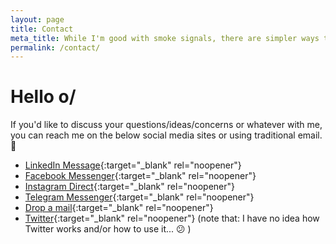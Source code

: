 ```yaml
---
layout: page
title: Contact
meta_title: While I'm good with smoke signals, there are simpler ways to get in touch. 😉
permalink: /contact/
---
```


# Hello o/

If you'd like to discuss your questions/ideas/concerns or whatever with me, you can reach me on the below social media sites or using traditional email. 🙂

 * [LinkedIn Message](https://www.linkedin.com/in/{{site.linkedin_username}}){:target="_blank" rel="noopener"}
 * [Facebook Messenger](https://www.facebook.com/{{site.facebook_username}}){:target="_blank" rel="noopener"}
 * [Instagram Direct](https://www.instagram.com/{{site.instagram_username}}){:target="_blank" rel="noopener"}
 * [Telegram Messenger](https://telegram.im/@{{site.telegram_username}}){:target="_blank" rel="noopener"}
 * [Drop a mail](mailto:{{site.email}}){:target="_blank" rel="noopener"}
 * [Twitter](mailto:{{site.email}}){:target="_blank" rel="noopener"} (note that: I have no idea how Twitter works and/or how to use it... 😕 )

<!---
{% include form.html %}
{% include modal.html %}
--->

